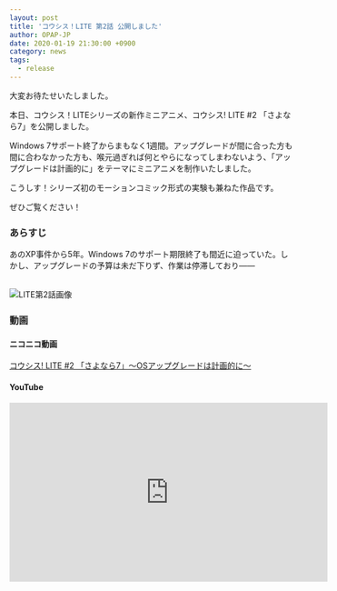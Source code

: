 ```yaml
---
layout: post
title: 'コウシス！LITE 第2話 公開しました'
author: OPAP-JP
date: 2020-01-19 21:30:00 +0900
category: news
tags: 
  - release
---
```


大変お待たせいたしました。

本日、コウシス！LITEシリーズの新作ミニアニメ、コウシス! LITE #2 「さよなら7」を公開しました。

Windows 7サポート終了からまもなく1週間。アップグレードが間に合った方も間に合わなかった方も、喉元過ぎれば何とやらになってしまわないよう、「アップグレードは計画的に」をテーマにミニアニメを制作いたしました。 

こうしす！シリーズ初のモーションコミック形式の実験も兼ねた作品です。

ぜひご覧ください！


### あらすじ
あのXP事件から5年。Windows 7のサポート期限終了も間近に迫っていた。しかし、アップグレードの予算は未だ下りず、作業は停滞しており――
<br />
<br />

<img src="{{ '/img/lite-ep02.jpg' | relative_url }}" alt="LITE第2話画像" />

### 動画

#### ニコニコ動画

<script type="application/javascript" src="https://embed.nicovideo.jp/watch/1579436886/script?w=640&h=360"></script><noscript><a href="https://www.nicovideo.jp/watch/1579436886">コウシス! LITE #2 「さよなら7」～OSアップグレードは計画的に～</a></noscript>

#### YouTube  
<iframe width="560" height="315" src="https://www.youtube.com/embed/I45EEIkJHDs" frameborder="0" allow="accelerometer; autoplay; encrypted-media; gyroscope; picture-in-picture" allowfullscreen></iframe>
